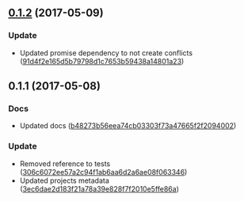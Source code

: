 <a name="0.1.2"></a>
## [0.1.2](https://github.com/advanced-rest-client/arc-polyfills/compare/0.1.1...v0.1.2) (2017-05-09)


### Update

* Updated promise dependency to not create conflicts ([91d4f2e165d5b79798d1c7653b59438a14801a23](https://github.com/advanced-rest-client/arc-polyfills/commit/91d4f2e165d5b79798d1c7653b59438a14801a23))



<a name="0.1.1"></a>
## 0.1.1 (2017-05-08)


### Docs

* Updated docs ([b48273b56eea74cb03303f73a47665f2f2094002](https://github.com/advanced-rest-client/arc-polyfills/commit/b48273b56eea74cb03303f73a47665f2f2094002))

### Update

* Removed reference to tests ([306c6072ee57a2c94f1ab6aa6d2a6ae08f063346](https://github.com/advanced-rest-client/arc-polyfills/commit/306c6072ee57a2c94f1ab6aa6d2a6ae08f063346))
* Updated projects metadata ([3ec6dae2d183f21a78a39e828f7f2010e5ffe86a](https://github.com/advanced-rest-client/arc-polyfills/commit/3ec6dae2d183f21a78a39e828f7f2010e5ffe86a))



